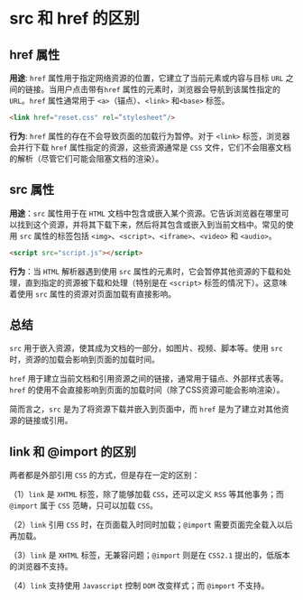# src 和 href 的区别

## href 属性

**用途**: `href` 属性用于指定网络资源的位置，它建立了当前元素或内容与目标 `URL` 之间的链接。当用户点击带有`href` 属性的元素时，浏览器会导航到该属性指定的 `URL`。`href` 属性通常用于 `<a>`（锚点）、`<link>` 和`<base>` 标签。

```html
<link href="reset.css" rel=”stylesheet“/>
```

**行为**: `href` 属性的存在不会导致页面的加载行为暂停。对于 `<link>` 标签，浏览器会并行下载 `href` 属性指定的资源，这些资源通常是 `CSS` 文件，它们不会阻塞文档的解析（尽管它们可能会阻塞文档的渲染）。

## src 属性

**用途**：`src` 属性用于在 `HTML` 文档中包含或嵌入某个资源。它告诉浏览器在哪里可以找到这个资源，并将其下载下来，然后将其包含或嵌入到当前文档中。常见的使用 `src` 属性的标签包括 `<img>`、`<script>`、`<iframe>`、`<video>` 和 `<audio>`。

```html
<script src="script.js"></script>
```

**行为**：当 `HTML` 解析器遇到使用 `src` 属性的元素时，它会暂停其他资源的下载和处理，直到指定的资源被下载和处理（特别是在 `<script>` 标签的情况下）。这意味着使用 `src` 属性的资源对页面加载有直接影响。


## 总结

`src` 用于嵌入资源，使其成为文档的一部分，如图片、视频、脚本等。使用 `src` 时，资源的加载会影响到页面的加载时间。

`href` 用于建立当前文档和引用资源之间的链接，通常用于锚点、外部样式表等。`href` 的使用不会直接影响到页面的加载时间（除了CSS资源可能会影响渲染）。

简而言之，`src` 是为了将资源下载并嵌入到页面中，而 `href` 是为了建立对其他资源的链接或引用。

## link 和 @import 的区别

两者都是外部引用 `CSS` 的方式，但是存在一定的区别： 

（1）`link` 是 `XHTML` 标签，除了能够加载 `CSS`，还可以定义 `RSS` 等其他事务；而 `@import` 属于 `CSS` 范畴，只可以加载 `CSS`。 

（2）`link` 引用 `CSS` 时，在页面载入时同时加载；`@import` 需要页面完全载入以后再加载。 

（3）`link` 是 `XHTML` 标签，无兼容问题；`@import` 则是在 `CSS2.1` 提出的，低版本的浏览器不支持。 

（4）`link` 支持使用 `Javascript` 控制 `DOM` 改变样式；而 `@import` 不支持。


